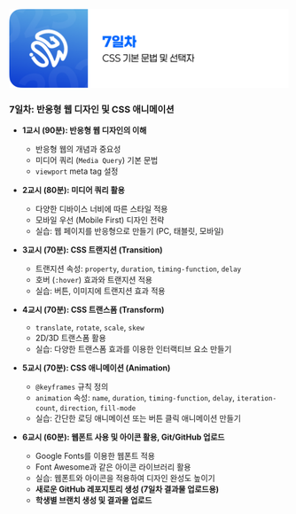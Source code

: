 <img src="./header.png" />

### 7일차: 반응형 웹 디자인 및 CSS 애니메이션

- **1교시 (90분): 반응형 웹 디자인의 이해**

  - 반응형 웹의 개념과 중요성
  - 미디어 쿼리 (`Media Query`) 기본 문법
  - `viewport` meta tag 설정

- **2교시 (80분): 미디어 쿼리 활용**

  - 다양한 디바이스 너비에 따른 스타일 적용
  - 모바일 우선 (Mobile First) 디자인 전략
  - 실습: 웹 페이지를 반응형으로 만들기 (PC, 태블릿, 모바일)

- **3교시 (70분): CSS 트랜지션 (Transition)**

  - 트랜지션 속성: `property`, `duration`, `timing-function`, `delay`
  - 호버 (`:hover`) 효과와 트랜지션 적용
  - 실습: 버튼, 이미지에 트랜지션 효과 적용

- **4교시 (70분): CSS 트랜스폼 (Transform)**

  - `translate`, `rotate`, `scale`, `skew`
  - 2D/3D 트랜스폼 활용
  - 실습: 다양한 트랜스폼 효과를 이용한 인터랙티브 요소 만들기

- **5교시 (70분): CSS 애니메이션 (Animation)**

  - `@keyframes` 규칙 정의
  - `animation` 속성: `name`, `duration`, `timing-function`, `delay`, `iteration-count`, `direction`, `fill-mode`
  - 실습: 간단한 로딩 애니메이션 또는 버튼 클릭 애니메이션 만들기

- **6교시 (60분): 웹폰트 사용 및 아이콘 활용, Git/GitHub 업로드**
  - Google Fonts를 이용한 웹폰트 적용
  - Font Awesome과 같은 아이콘 라이브러리 활용
  - 실습: 웹폰트와 아이콘을 적용하여 디자인 완성도 높이기
  - **새로운 GitHub 레포지토리 생성 (7일차 결과물 업로드용)**
  - **학생별 브랜치 생성 및 결과물 업로드**
